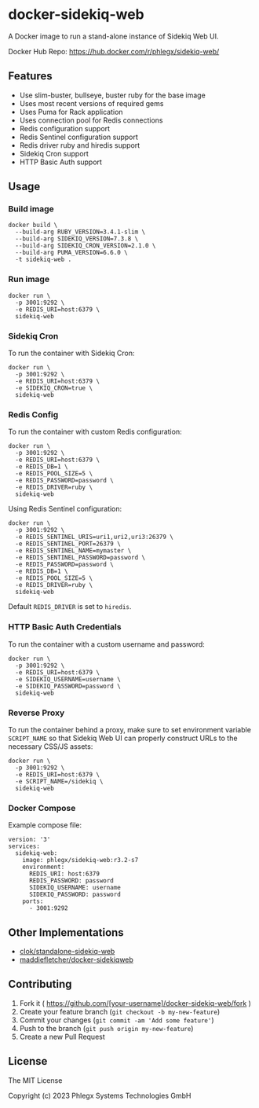 # docker-sidekiq-web

A Docker image to run a stand-alone instance of Sidekiq Web UI.

Docker Hub Repo: https://hub.docker.com/r/phlegx/sidekiq-web/

## Features

* Use slim-buster, bullseye, buster ruby for the base image
* Uses most recent versions of required gems
* Uses Puma for Rack application
* Uses connection pool for Redis connections
* Redis configuration support
* Redis Sentinel configuration support
* Redis driver ruby and hiredis support
* Sidekiq Cron support
* HTTP Basic Auth support

## Usage

### Build image

```
docker build \
  --build-arg RUBY_VERSION=3.4.1-slim \
  --build-arg SIDEKIQ_VERSION=7.3.8 \
  --build-arg SIDEKIQ_CRON_VERSION=2.1.0 \
  --build-arg PUMA_VERSION=6.6.0 \
  -t sidekiq-web .
```

### Run image

```
docker run \
  -p 3001:9292 \
  -e REDIS_URI=host:6379 \
  sidekiq-web
```

### Sidekiq Cron

To run the container with Sidekiq Cron:

```
docker run \
  -p 3001:9292 \
  -e REDIS_URI=host:6379 \
  -e SIDEKIQ_CRON=true \
  sidekiq-web
```

### Redis Config

To run the container with custom Redis configuration:

```
docker run \
  -p 3001:9292 \
  -e REDIS_URI=host:6379 \
  -e REDIS_DB=1 \
  -e REDIS_POOL_SIZE=5 \
  -e REDIS_PASSWORD=password \
  -e REDIS_DRIVER=ruby \
  sidekiq-web
```

Using Redis Sentinel configuration:

```
docker run \
  -p 3001:9292 \
  -e REDIS_SENTINEL_URIS=uri1,uri2,uri3:26379 \
  -e REDIS_SENTINEL_PORT=26379 \
  -e REDIS_SENTINEL_NAME=mymaster \
  -e REDIS_SENTINEL_PASSWORD=password \
  -e REDIS_PASSWORD=password \
  -e REDIS_DB=1 \
  -e REDIS_POOL_SIZE=5 \
  -e REDIS_DRIVER=ruby \
  sidekiq-web
```

Default `REDIS_DRIVER` is set to `hiredis`.

### HTTP Basic Auth Credentials

To run the container with a custom username and password:

```
docker run \
  -p 3001:9292 \
  -e REDIS_URI=host:6379 \
  -e SIDEKIQ_USERNAME=username \
  -e SIDEKIQ_PASSWORD=password \
  sidekiq-web
```

### Reverse Proxy

To run the container behind a proxy, make sure to set environment variable `SCRIPT_NAME` so that Sidekiq Web UI can properly construct URLs to the necessary CSS/JS assets:

```
docker run \
  -p 3001:9292 \
  -e REDIS_URI=host:6379 \
  -e SCRIPT_NAME=/sidekiq \
  sidekiq-web
```

### Docker Compose

Example compose file:

```
version: '3'
services:
  sidekiq-web:
    image: phlegx/sidekiq-web:r3.2-s7
    environment:
      REDIS_URI: host:6379
      REDIS_PASSWORD: password
      SIDEKIQ_USERNAME: username
      SIDEKIQ_PASSWORD: password
    ports:
      - 3001:9292
```

## Other Implementations

* [clok/standalone-sidekiq-web](https://github.com/clok/standalone-sidekiq-web)
* [maddiefletcher/docker-sidekiqweb](https://github.com/maddiefletcher/docker-sidekiqweb)

## Contributing

1. Fork it ( https://github.com/[your-username]/docker-sidekiq-web/fork )
2. Create your feature branch (`git checkout -b my-new-feature`)
3. Commit your changes (`git commit -am 'Add some feature'`)
4. Push to the branch (`git push origin my-new-feature`)
5. Create a new Pull Request

## License

The MIT License

Copyright (c) 2023 Phlegx Systems Technologies GmbH
